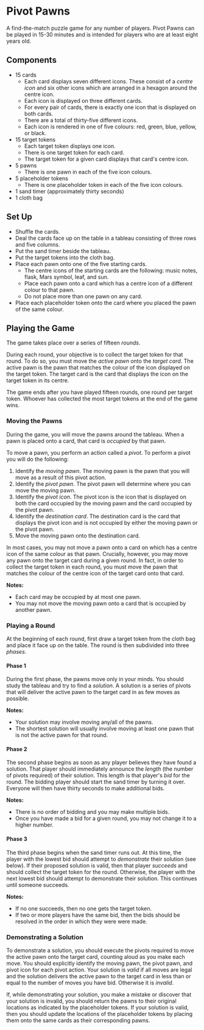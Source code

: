 # Pivot Pawns
A find-the-match puzzle game for any number of players. Pivot Pawns can be played in 15-30 minutes and is intended for players who are at least eight years old.

## Components
  - 15 cards
      - Each card displays seven different icons. These consist of a _centre icon_ and six other icons which are arranged in a hexagon around the centre icon.
      - Each icon is displayed on three different cards.
      - For every pair of cards, there is exactly one icon that is displayed on both cards.
      - There are a total of thirty-five different icons.
      - Each icon is rendered in one of five colours: red, green, blue, yellow, or black.
  - 15 target tokens
      - Each target token displays one icon.
      - There is one target token for each card.
      - The target token for a given card displays that card's centre icon.
  - 5 pawns
      - There is one pawn in each of the five icon colours.
  - 5 placeholder tokens
      - There is one placeholder token in each of the five icon colours.
  - 1 sand timer (approximately thirty seconds)
  - 1 cloth bag

## Set Up
  - Shuffle the cards.
  - Deal the cards face up on the table in a tableau consisting of three rows and five columns.
  - Put the sand timer beside the tableau.
  - Put the target tokens into the cloth bag.
  - Place each pawn onto one of the five starting cards.
      - The centre icons of the starting cards are the following: music notes, flask, Mars symbol, leaf, and sun.
      - Place each pawn onto a card which has a centre icon of a different colour to that pawn.
      - Do not place more than one pawn on any card.
  - Place each placeholder token onto the card where you placed the pawn of the same colour.

## Playing the Game
The game takes place over a series of fifteen _rounds_.

During each round, your objective is to collect the target token for that round. To do so, you must move the _active pawn_ onto the _target card_. The active pawn is the pawn that matches the colour of the icon displayed on the target token. The target card is the card that displays the icon on the target token in its centre.

The game ends after you have played fifteen rounds, one round per target token. Whoever has collected the most target tokens at the end of the game wins.

### Moving the Pawns
During the game, you will move the pawns around the tableau. When a pawn is placed onto a card, that card is _occupied_ by that pawn.

To move a pawn, you perform an action called a _pivot_. To perform a pivot you will do the following:
  1. Identify the _moving pawn_. The moving pawn is the pawn that you will move as a result of this pivot action.
  2. Identify the _pivot pawn_. The pivot pawn will determine where you can move the moving pawn.
  3. Identify the _pivot icon_. The pivot icon is the icon that is displayed on both the card occupied by the moving pawn and the card occupied by the pivot pawn.
  4. Identify the _destination card_. The destination card is the card that displays the pivot icon and is not occupied by either the moving pawn or the pivot pawn.
  5. Move the moving pawn onto the destination card.

In most cases, you may not move a pawn onto a card on which has a centre icon of the same colour as that pawn. Crucially, however, you may move any pawn onto the target card during a given round. In fact, in order to collect the target token in each round, you must move the pawn that matches the colour of the centre icon of the target card onto that card.

__Notes:__
  - Each card may be occupied by at most one pawn.
  - You may not move the moving pawn onto a card that is occupied by another pawn.

### Playing a Round
At the beginning of each round, first draw a target token from the cloth bag and place it face up on the table. The round is then subdivided into three _phases_.

#### Phase 1
During the first phase, the pawns move only in your minds. You should study the tableau and try to find a _solution_. A solution is a series of pivots that will deliver the active pawn to the target card in as few moves as possible.

__Notes:__
  - Your solution may involve moving any/all of the pawns.
  - The shortest solution will usually involve moving at least one pawn that is not the active pawn for that round.

#### Phase 2
The second phase begins as soon as any player believes they have found a solution. That player should immediately announce the _length_ (the number of pivots required) of their solution. This length is that player's _bid_ for the round.
The bidding player should start the sand timer by turning it over. Everyone will then have thirty seconds to make additional bids.

__Notes:__
  - There is no order of bidding and you may make multiple bids.
  - Once you have made a bid for a given round, you may not change it to a higher number.   

#### Phase 3
The third phase begins when the sand timer runs out. At this time, the player with the lowest bid should attempt to _demonstrate_ their solution (see below).
If their proposed solution is valid, then that player _succeeds_ and should collect the target token for the round. Otherwise, the player with the next lowest bid should attempt to demonstrate their solution. This continues until someone succeeds.

__Notes:__
  - If no one succeeds, then no one gets the target token.
  - If two or more players have the same bid, then the bids should be resolved in the order in which they were were made.

### Demonstrating a Solution
To demonstrate a solution, you should execute the pivots required to move the active pawn onto the target card, counting aloud as you make each move. You should explicitly identify the moving pawn, the pivot pawn, and pivot icon for each pivot action. Your solution is _valid_ if all moves are legal and the solution delivers the active pawn to the target card in less than or equal to the number of moves you have bid. Otherwise it is _invalid_.

If, while demonstrating your solution, you make a mistake or discover that your solution is invalid, you should return the pawns to their original locations as indicated by the placeholder tokens. If your solution is valid, then you should update the locations of the placeholder tokens by placing them onto the same cards as their corresponding pawns.
